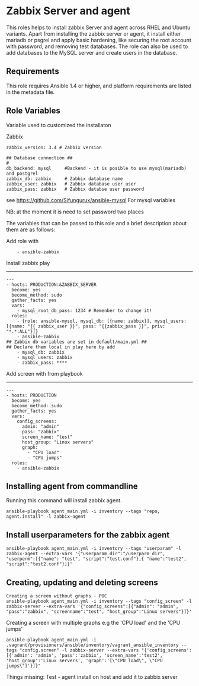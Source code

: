 Zabbix Server and agent
=======================

This roles helps to install zabbix Server and agent across RHEL and Ubuntu variants.
Apart from installing the zabbix server or agent, it install either mariadb or psgrel 
and apply basic hardening, like securing the root account with password, and 
removing test databases. The role can also be used to add databases to the 
MySQL server and create users in the database.

Requirements
------------

This role requires Ansible 1.4 or higher, and platform requirements are listed
in the metadata file.

Role Variables
--------------

Variable used to customized the installaton

Zabbix
```
zabbix_version: 3.4 # Zabbix version

## Database connection ##
#
db_backend: mysql     #Backend - it is posible to use mysql(mariadb) and postgrel
zabbix_db: zabbix     # Zabbix database name
zabbix_user: zabbix   # Zabbix database user user
zabbix_pass: zabbix   # Zabbix databse user password

```
see https://github.com/Sifungurux/ansible-mysql
For mysql variables

NB: at the moment it is need to set password two places

The variables that can be passed to this role and a brief description about
them are as follows:

Add role with
```
    - ansible-zabbix
```
Install zabbix play
*******************
```
---
- hosts: PRODUCTION:&ZABBIX_SERVER
  become: yes
  become_method: sudo
  gather_facts: yes
  vars:
    - mysql_root_db_pass: 1234 # Remenber to change it!
  roles:
    - {role: ansible-mysql, mysql_db: [{name: zabbix}], mysql_users: [{name: "{{ zabbix_user }}", pass: "{{zabbix_pass }}", priv: "*.*:ALL"}]}
    - ansible-zabbix
## Zabbix db variables are set in default/main.yml ##
## Declare them local in play here by add
    - mysql_db: zabbix
    - mysql_users: zabbix
    - zabbix_pass: ****
``` 

Add screen with from playbook
*****************************
```
---
- hosts: PRODUCTION
  become: yes
  become_method: sudo
  gather_facts: yes
  vars:
    config_screens:
      admin: "admin"
      pass: "zabbix"
      screen_name: "test"
      host_group: "Linux servers"
      graph:
        - "CPU load"
        - "CPU jumps"
  roles:
    - ansible-zabbix

``` 

Installing agent from commandline
---------------------------------

Running this command will install zabbix agent.
```
ansible-playbook agent_main.yml -i inventory --tags "repo, agent.install" -l zabbix-agent
```
Install userparameters for the zabbix agent
------------------------------------------
```
ansible-playbook agent_main.yml -i inventory --tags "userparam" -l zabbix-agent --extra-vars '{"userparam_dir":"/userparm_dir", "userperm":[{"name": "test", "script":"test.conf"},{ "name":"test2", "script":"test2.conf"}]}'
```
Creating, updating and deleting screens
---------------------------------------
```
Creating a screen without graphs - POC
ansible-playbook agent_main.yml -i inventory --tags "config_screen" -l zabbix-server --extra-vars '{"config_screens":[{"admin": "admin", "pass":"zabbix", "screenname":"test", "host_group":"Linux servers"}]}'
```

Creating a screen with multiple graphs e.g the 'CPU load' and the 'CPU jumps'
```
ansible-playbook agent_main.yml -i .vagrant/provisioners/ansible/inventory/vagrant_ansible_inventory --tags "config.screen" -l zabbix-server --extra-vars "{'config_screens':[{'admin': 'admin', 'pass':'zabbix', 'screen_name':'test2', 'host_group':'Linux servers', 'graph':'[\"CPU load\", \"CPU jumps\"]'}]}"
```

Things missing:
Test - agent install on host and add it to zabbix server


